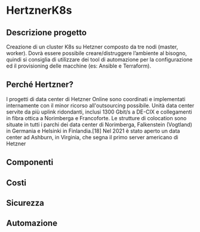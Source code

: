 # HertznerK8s

## Descrizione progetto
Creazione di un cluster K8s su Hetzner composto da tre nodi (master, worker). Dovrà essere possibile creare/distruggere l’ambiente al bisogno, quindi si consiglia di utilizzare dei tool di automazione per la configurazione ed il provisioning delle macchine (es: Ansible e Terraform). 

## Perché Hertzner?
I progetti di data center di Hetzner Online sono coordinati e implementati internamente con il minor ricorso all'outsourcing possibile. Unità data center servite da più uplink ridondanti, inclusi 1300 Gbit/s a DE-CIX e collegamenti in fibra ottica a Norimberga e Francoforte. Le strutture di colocation sono situate in tutti i parchi dei data center di Norimberga, Falkenstein (Vogtland) in Germania e Helsinki in Finlandia.[18] Nel 2021 è stato aperto un data center ad Ashburn, in Virginia, che segna il primo server americano di Hetzner

## Componenti


## Costi


## Sicurezza


## Automazione
